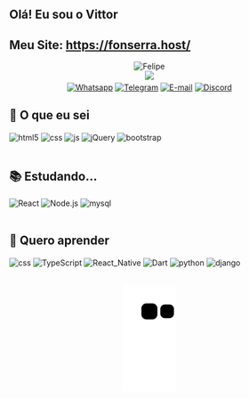 ## Olá! Eu sou o Vittor
## Meu Site: https://fonserra.host/

<div style="display: inline_block" align="center">

<div>
    <img alt="Felipe" height="250" width="250"style="border-radius:0%;object-fit:cover;" src="https://emojipedia-us.s3.dualstack.us-west-1.amazonaws.com/thumbs/320/apple/285/man-technologist-medium-dark-skin-tone_1f468-1f3fe-200d-1f4bb.png">
    
<div align="center">
  <a href="https://github.com/DevVittor">
  <img height="180em" src="https://github-readme-stats.vercel.app/api?username=DevVittor&show_icons=true&theme=dracula&count_private=true"/>
 <!--<img height="180em" src="https://github-readme-stats.vercel.app/api/top-langs/?username=DevVittor&layout=compact&langs_count=7&theme=dracula"/>-->
</div>
</div>
    <a href="#"><img align="center" alt="Whatsapp" src="https://img.shields.io/badge/WhatsApp-25D366?style=for-the-badge&logo=whatsapp&logoColor=white" /></a>
    <a href="#"><img align="center" alt="Telegram" src="https://img.shields.io/badge/Telegram-2CA5E0?style=for-the-badge&logo=telegram&logoColor=white" /></a>
    <a href="#"><img align="center" alt="E-mail" src="https://img.shields.io/badge/Gmail-D14836?style=for-the-badge&logo=gmail&logoColor=white" /></a>
    <a href="#"><img align="center" alt="Discord" src="https://img.shields.io/badge/Discord-7289DA?style=for-the-badge&logo=discord&logoColor=white" /></a>
</div>

## 🧠 O que eu sei

<div style="display: inline_block" >
  <img align="center" alt="html5" src="https://img.shields.io/badge/HTML5-E34F26?style=for-the-badge&logo=html5&logoColor=white" />
  <img align="center" alt="css" src="https://img.shields.io/badge/CSS3-1572B6?style=for-the-badge&logo=css3&logoColor=white" />
  <img align="center" alt="js" src="https://img.shields.io/badge/Sass-CC6699?style=for-the-badge&logo=sass&logoColor=white" />
  <img align="center" alt="jQuery" src="https://img.shields.io/badge/jQuery-0769AD?style=for-the-badge&logo=jquery&logoColor=white" />
  <img align="center" alt="bootstrap" src="https://img.shields.io/badge/Bootstrap-563D7C?style=for-the-badge&logo=bootstrap&logoColor=white" />
</div><br/>

## 📚 Estudando...

<div style="display: inline_block">
  <img align="center" alt="React" src="https://img.shields.io/badge/React-20232A?style=for-the-badge&logo=react&logoColor=61DAFB" />
  <img align="center" alt="Node.js" src="https://img.shields.io/badge/Node.js-43853D?style=for-the-badge&logo=node.js&logoColor=white" />
  <img align="center" alt="mysql" src="https://img.shields.io/badge/MySQL-00000F?style=for-the-badge&logo=mysql&logoColor=white" />
</div><br/>

## 📜 Quero aprender

<div style="display: inline_block">
  <img align="center" alt="css" src="https://img.shields.io/badge/PHP-777BB4?style=for-the-badge&logo=php&logoColor=white" />
  <img align="center" alt="TypeScript" src="https://img.shields.io/badge/TypeScript-007ACC?style=for-the-badge&logo=typescript&logoColor=white" />
  <img align="center" alt="React_Native" src="https://img.shields.io/badge/React_Native-20232A?style=for-the-badge&logo=react&logoColor=61DAFB" />
  <img align="center" alt="Dart" src="https://img.shields.io/badge/Dart-0175C2?style=for-the-badge&logo=dart&logoColor=white" />
  <img align="center" alt="python" src="https://img.shields.io/badge/Python-14354C?style=for-the-badge&logo=python&logoColor=white" />
  <img align="center" alt="django" src="https://img.shields.io/badge/Django-092E20?style=for-the-badge&logo=django&logoColor=white" />
</div><br/>
<!--💽-->

<div style="display: inline_block" align="center">

![Snake animation](https://github.com/DevVittor/DevVittor/blob/output/github-contribution-grid-snake.svg)

</div>
